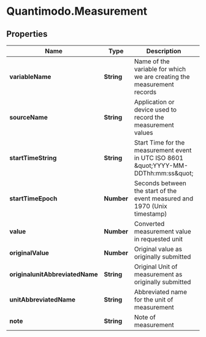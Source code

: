 # Quantimodo.Measurement

## Properties
Name | Type | Description | Notes
------------ | ------------- | ------------- | -------------
**variableName** | **String** | Name of the variable for which we are creating the measurement records | 
**sourceName** | **String** | Application or device used to record the measurement values | 
**startTimeString** | **String** | Start Time for the measurement event in UTC ISO 8601 \&quot;YYYY-MM-DDThh:mm:ss\&quot; | 
**startTimeEpoch** | **Number** | Seconds between the start of the event measured and 1970 (Unix timestamp) | [optional] 
**value** | **Number** | Converted measurement value in requested unit | 
**originalValue** | **Number** | Original value as originally submitted | [optional] 
**originalunitAbbreviatedName** | **String** | Original Unit of measurement as originally submitted | [optional] 
**unitAbbreviatedName** | **String** | Abbreviated name for the unit of measurement | 
**note** | **String** | Note of measurement | [optional] 


